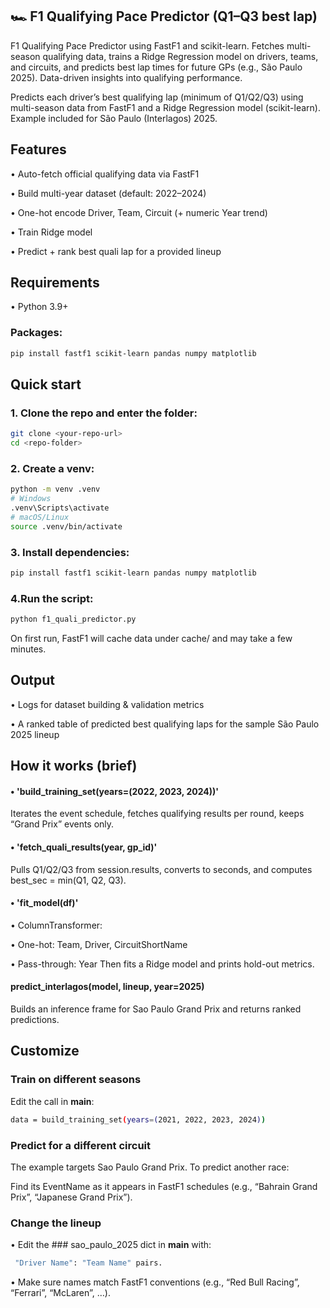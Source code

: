 ## 🏎️ F1 Qualifying Pace Predictor (Q1–Q3 best lap)

F1 Qualifying Pace Predictor using FastF1 and scikit-learn. Fetches multi-season qualifying data, trains a Ridge Regression model on drivers, teams, and circuits, and predicts best lap times for future GPs (e.g., São Paulo 2025). Data-driven insights into qualifying performance.



Predicts each driver’s best qualifying lap (minimum of Q1/Q2/Q3) using multi-season data from FastF1 and a Ridge Regression model (scikit-learn). Example included for São Paulo (Interlagos) 2025.

## Features

• Auto-fetch official qualifying data via FastF1

• Build multi-year dataset (default: 2022–2024)

• One-hot encode Driver, Team, Circuit (+ numeric Year trend)

• Train Ridge model

• Predict + rank best quali lap for a provided lineup

## Requirements

• Python 3.9+

### Packages:

```bash
pip install fastf1 scikit-learn pandas numpy matplotlib
```

## Quick start

### 1. Clone the repo and enter the folder:

```bash
git clone <your-repo-url>
cd <repo-folder>
```

### 2. Create a venv:
```bash
python -m venv .venv
# Windows
.venv\Scripts\activate
# macOS/Linux
source .venv/bin/activate
```


### 3. Install dependencies:
```bash
pip install fastf1 scikit-learn pandas numpy matplotlib
```


### 4.Run the script:
```bash
python f1_quali_predictor.py
```


On first run, FastF1 will cache data under cache/ and may take a few minutes.

## Output

• Logs for dataset building & validation metrics

• A ranked table of predicted best qualifying laps for the sample São Paulo 2025 lineup


## How it works (brief)

#### • 'build_training_set(years=(2022, 2023, 2024))'
Iterates the event schedule, fetches qualifying results per round, keeps “Grand Prix” events only.

#### • 'fetch_quali_results(year, gp_id)'
Pulls Q1/Q2/Q3 from session.results, converts to seconds, and computes best_sec = min(Q1, Q2, Q3).

#### • 'fit_model(df)'
 • ColumnTransformer:
 
 • One-hot: Team, Driver, CircuitShortName
 
 • Pass-through: Year
 Then fits a Ridge model and prints hold-out metrics.

#### predict_interlagos(model, lineup, year=2025)
Builds an inference frame for Sao Paulo Grand Prix and returns ranked predictions.

## Customize
### Train on different seasons

Edit the call in __main__:
```bash
data = build_training_set(years=(2021, 2022, 2023, 2024))
```

### Predict for a different circuit

The example targets Sao Paulo Grand Prix. To predict another race:

Find its EventName as it appears in FastF1 schedules (e.g., “Bahrain Grand Prix”, “Japanese Grand Prix”).

### Change the lineup

• Edit the ### sao_paulo_2025 dict in __main__ with:
```bash
 "Driver Name": "Team Name" pairs.
```

• Make sure names match FastF1 conventions (e.g., “Red Bull Racing”, “Ferrari”, “McLaren”, …).
